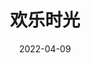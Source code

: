 ---
title: '欢乐时光'
date: '2022-04-09'
price: '120.0'
theaters: ['中国电影资料馆艺术影院']
seat: ['18-7']
remark: ['学术放映', '2015']
---